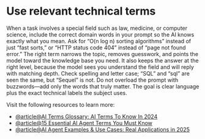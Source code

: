 # Use relevant technical terms

When a task involves a special field such as law, medicine, or computer science, include the correct domain words in your prompt so the AI knows exactly what you mean. Ask for “O(n log n) sorting algorithms” instead of just “fast sorts,” or “HTTP status code 404” instead of “page not found error.” The right term narrows the topic, removes guesswork, and points the model toward the knowledge base you need. It also keeps the answer at the right level, because the model sees you understand the field and will reply with matching depth. Check spelling and letter case; “SQL” and “sql” are seen the same, but “Sequel” is not. Do not overload the prompt with buzzwords—add only the words that truly matter. The goal is clear language plus the exact technical labels the subject uses.

Visit the following resources to learn more:

- [@article@AI Terms Glossary: AI Terms To Know In 2024](https://www.moveworks.com/us/en/resources/ai-terms-glossary)
- [@article@15 Essential AI Agent Terms You Must Know](https://shivammore.medium.com/15-essential-ai-agent-terms-you-must-know-6bfc2f332f6d)
- [@article@AI Agent Examples & Use Cases: Real Applications in 2025](https://eastgate-software.com/ai-agent-examples-use-cases-real-applications-in-2025/)